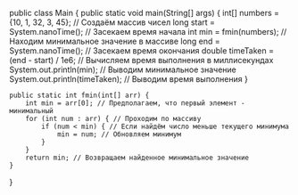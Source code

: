 public class Main {
    public static void main(String[] args) {
        int[] numbers = {10, 1, 32, 3, 45}; // Создаём массив чисел
        long start = System.nanoTime(); // Засекаем время начала
        int min = fmin(numbers); // Находим минимальное значение в массиве
        long end = System.nanoTime(); // Засекаем время окончания
        double timeTaken = (end - start) / 1e6; // Вычисляем время выполнения в миллисекундах
        System.out.println(min); // Выводим минимальное значение
        System.out.println(timeTaken); // Выводим время выполнения
    }

    public static int fmin(int[] arr) {
        int min = arr[0]; // Предполагаем, что первый элемент - минимальный
        for (int num : arr) { // Проходим по массиву
            if (num < min) { // Если найдём число меньше текущего минимума
                min = num; // Обновляем минимум
            }
        }
        return min; // Возвращаем найденное минимальное значение
    }
}
